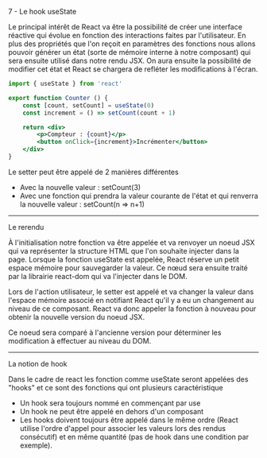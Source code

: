 7 - Le hook useState

Le principal intérêt de React va être la possibilité de créer une interface réactive qui évolue en fonction des interactions faites par l'utilisateur. En plus des propriétés que l'on reçoit en paramètres des fonctions nous allons pouvoir générer un état (sorte de mémoire interne à notre composant) qui sera ensuite utilisé dans notre rendu JSX. On aura ensuite la possibilité de modifier cet état et React se chargera de refléter les modifications à l'écran.

```jsx
import { useState } from 'react'

export function Counter () {
    const [count, setCount] = useState(0)
    const increment = () => setCount(count + 1)

    return <div>
        <p>Compteur : {count}</p>
        <button onClick={increment}>Incrémenter</button>
    </div>
}
```

Le setter peut être appelé de 2 manières différentes

- Avec la nouvelle valeur : setCount(3)
- Avec une fonction qui prendra la valeur courante de l'état et qui renverra la nouvelle valeur : setCount(n => n+1)

------------------------------------

Le rerendu

À l'initialisation notre fonction va être appelée et va renvoyer un noeud JSX qui va représenter la structure HTML que l'on souhaite injecter dans la page. Lorsque la fonction useState est appelée, React réserve un petit espace mémoire pour sauvegarder la valeur. Ce nœud sera ensuite traité par la librairie react-dom qui va l'injecter dans le DOM.

Lors de l'action utilisateur, le setter est appelé et va changer la valeur dans l'espace mémoire associé en notifiant React qu'il y a eu un changement au niveau de ce composant. React va donc appeler la fonction à nouveau pour obtenir la nouvelle version du noeud JSX.

Ce noeud sera comparé à l'ancienne version pour déterminer les modification à effectuer au niveau du DOM.

------------------------------------

La notion de hook


Dans le cadre de react les fonction comme useState seront appelées des "hooks" et ce sont des fonctions qui ont plusieurs caractéristique

- Un hook sera toujours nommé en commençant par use
- Un hook ne peut être appelé en dehors d'un composant
- Les hooks doivent toujours être appelé dans le même ordre (React utilise l'ordre d'appel pour associer les valeurs lors des rendus consécutif) et en même quantité (pas de hook dans une condition par exemple).
